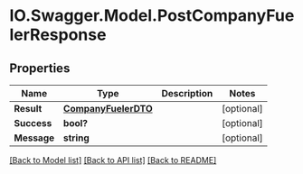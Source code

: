 # IO.Swagger.Model.PostCompanyFuelerResponse
## Properties

Name | Type | Description | Notes
------------ | ------------- | ------------- | -------------
**Result** | [**CompanyFuelerDTO**](CompanyFuelerDTO.md) |  | [optional] 
**Success** | **bool?** |  | [optional] 
**Message** | **string** |  | [optional] 

[[Back to Model list]](../README.md#documentation-for-models) [[Back to API list]](../README.md#documentation-for-api-endpoints) [[Back to README]](../README.md)

